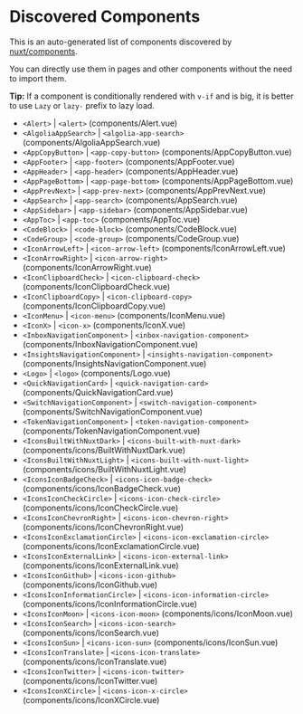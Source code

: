 # Discovered Components

This is an auto-generated list of components discovered by [nuxt/components](https://github.com/nuxt/components).

You can directly use them in pages and other components without the need to import them.

**Tip:** If a component is conditionally rendered with `v-if` and is big, it is better to use `Lazy` or `lazy-` prefix to lazy load.

- `<Alert>` | `<alert>` (components/Alert.vue)
- `<AlgoliaAppSearch>` | `<algolia-app-search>` (components/AlgoliaAppSearch.vue)
- `<AppCopyButton>` | `<app-copy-button>` (components/AppCopyButton.vue)
- `<AppFooter>` | `<app-footer>` (components/AppFooter.vue)
- `<AppHeader>` | `<app-header>` (components/AppHeader.vue)
- `<AppPageBottom>` | `<app-page-bottom>` (components/AppPageBottom.vue)
- `<AppPrevNext>` | `<app-prev-next>` (components/AppPrevNext.vue)
- `<AppSearch>` | `<app-search>` (components/AppSearch.vue)
- `<AppSidebar>` | `<app-sidebar>` (components/AppSidebar.vue)
- `<AppToc>` | `<app-toc>` (components/AppToc.vue)
- `<CodeBlock>` | `<code-block>` (components/CodeBlock.vue)
- `<CodeGroup>` | `<code-group>` (components/CodeGroup.vue)
- `<IconArrowLeft>` | `<icon-arrow-left>` (components/IconArrowLeft.vue)
- `<IconArrowRight>` | `<icon-arrow-right>` (components/IconArrowRight.vue)
- `<IconClipboardCheck>` | `<icon-clipboard-check>` (components/IconClipboardCheck.vue)
- `<IconClipboardCopy>` | `<icon-clipboard-copy>` (components/IconClipboardCopy.vue)
- `<IconMenu>` | `<icon-menu>` (components/IconMenu.vue)
- `<IconX>` | `<icon-x>` (components/IconX.vue)
- `<InboxNavigationComponent>` | `<inbox-navigation-component>` (components/InboxNavigationComponent.vue)
- `<InsightsNavigationComponent>` | `<insights-navigation-component>` (components/InsightsNavigationComponent.vue)
- `<Logo>` | `<logo>` (components/Logo.vue)
- `<QuickNavigationCard>` | `<quick-navigation-card>` (components/QuickNavigationCard.vue)
- `<SwitchNavigationComponent>` | `<switch-navigation-component>` (components/SwitchNavigationComponent.vue)
- `<TokenNavigationComponent>` | `<token-navigation-component>` (components/TokenNavigationComponent.vue)
- `<IconsBuiltWithNuxtDark>` | `<icons-built-with-nuxt-dark>` (components/icons/BuiltWithNuxtDark.vue)
- `<IconsBuiltWithNuxtLight>` | `<icons-built-with-nuxt-light>` (components/icons/BuiltWithNuxtLight.vue)
- `<IconsIconBadgeCheck>` | `<icons-icon-badge-check>` (components/icons/IconBadgeCheck.vue)
- `<IconsIconCheckCircle>` | `<icons-icon-check-circle>` (components/icons/IconCheckCircle.vue)
- `<IconsIconChevronRight>` | `<icons-icon-chevron-right>` (components/icons/IconChevronRight.vue)
- `<IconsIconExclamationCircle>` | `<icons-icon-exclamation-circle>` (components/icons/IconExclamationCircle.vue)
- `<IconsIconExternalLink>` | `<icons-icon-external-link>` (components/icons/IconExternalLink.vue)
- `<IconsIconGithub>` | `<icons-icon-github>` (components/icons/IconGithub.vue)
- `<IconsIconInformationCircle>` | `<icons-icon-information-circle>` (components/icons/IconInformationCircle.vue)
- `<IconsIconMoon>` | `<icons-icon-moon>` (components/icons/IconMoon.vue)
- `<IconsIconSearch>` | `<icons-icon-search>` (components/icons/IconSearch.vue)
- `<IconsIconSun>` | `<icons-icon-sun>` (components/icons/IconSun.vue)
- `<IconsIconTranslate>` | `<icons-icon-translate>` (components/icons/IconTranslate.vue)
- `<IconsIconTwitter>` | `<icons-icon-twitter>` (components/icons/IconTwitter.vue)
- `<IconsIconXCircle>` | `<icons-icon-x-circle>` (components/icons/IconXCircle.vue)
